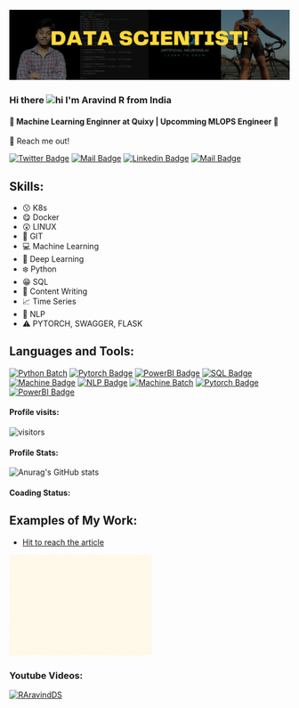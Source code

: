![Practicing Data Scientist!](https://github.com/RAravindDS/RAravindDS/blob/main/Yuppies%20Collage%20General%20LinkdIn%20Banner.png)


### Hi there <img src="https://user-images.githubusercontent.com/1303154/88677602-1635ba80-d120-11ea-84d8-d263ba5fc3c0.gif" width="28px" alt="hi"> I'm  Aravind R from India

#### 💞 Machine Learning Enginner at Quixy | Upcomming MLOPS Engineer 🤩

:email: Reach me out! 

[![Twitter Badge](https://img.shields.io/badge/-@Aravindan-1ca0f1?style=flat&labelColor=1ca0f1&logo=twitter&logoColor=white&link=https://twitter.com/Ipenywis)](https://twitter.com/Aravind09920838) [![Mail Badge](https://img.shields.io/badge/-Aravind-e74c3c?style=flat&labelColor=e74c3c&logo=youtube&logoColor=white)](https://www.youtube.com/channel/UCOUufoRvb4H8irfqwjxCMnQ) [![Linkedin Badge](https://img.shields.io/badge/-AravindanR-0e76a8?style=flat&labelColor=0e76a8&logo=linkedin&logoColor=white)](https://www.linkedin.com/in/aravindds/) [![Mail Badge](https://img.shields.io/badge/-RAravind.DS-c0392b?style=flat&labelColor=c0392b&logo=gmail&logoColor=white)](mailto:raravind.ds@gmail.com)

## Skills: 
* 😗 K8s 
* 😋 Docker 
* 😲 LINUX 
* 🤩 GIT 
* 💻 Machine Learning
* 💞 Deep Learning 
* ❄️ Python 
* 😁 SQL 
* 📝 Content Writing
* 📈 Time Series 
* 🌆 NLP 
* ⚠️ PYTORCH, SWAGGER, FLASK

## Languages and Tools: 

[![Python Batch](https://img.shields.io/badge/-Python-61DBFB?style=for-the-badge&labelColor=black&logo=Python&logoColor=61DBFB)](#) [![Pytorch Badge](https://img.shields.io/badge/-Pytorch-F0DB4F?style=for-the-badge&labelColor=black&logo=pytorch&logoColor=F0DB4F)](#) [![PowerBI Badge](https://img.shields.io/badge/-PowerBI-007acc?style=for-the-badge&labelColor=black&logo=PowerBI&logoColor=007acc)](#) [![SQL Badge](https://img.shields.io/badge/-POSTGRESQL-3C873A?style=for-the-badge&labelColor=black&logo=postgresql&logoColor=3C873A)](#) [![Machine Badge](https://img.shields.io/badge/-MachineLearning-e535ab?style=for-the-badge&labelColor=black&logo=python&logoColor=e535ab)](#) [![NLP Badge](https://img.shields.io/badge/-NaturalLanguageProcessing-ffc107?style=for-the-badge&labelColor=black&logo=python&logoColor=ffc107)](#) 
[![Machine Batch](https://img.shields.io/badge/-TimeSeries-61DBFB?style=for-the-badge&labelColor=black&logo=Python&logoColor=61DBFB)](#)
[![Pytorch Badge](https://img.shields.io/badge/-DeepLearning-F0DB4F?style=for-the-badge&labelColor=black&logo=pytorch&logoColor=F0DB4F)](#)
[![PowerBI Badge](https://img.shields.io/badge/-ComputerVision-007acc?style=for-the-badge&labelColor=black&logo=python&logoColor=007acc)](#)

#### Profile visits: 

![visitors](https://visitor-badge.glitch.me/badge?page_id=RAravindDS.RAravindDS&left_color=green&right_color=red)

#### Profile Stats: 

![Anurag's GitHub stats](https://github-readme-stats.vercel.app/api?username=RAravindDS&show_icons=true&theme=radical)


#### Coading Status: 

<!--START_SECTION:waka-->

<!--END_SECTION:waka-->

## Examples of My Work: 
* [Hit to reach the article](https://www.linkedin.com/pulse/introduction-state-art-ml-algo-artificial-neurons-ai)

<img src = "https://github.com/RAravindDS/RAravindDS/blob/main/State%20of%20art.gif" width="256" /> 


### Youtube Videos: 
[![RAravindDS](https://img.youtube.com/vi/_McXbkZuGNc/0.jpg)](https://youtube.com/watch=?v=_McXbkZuGNc)

